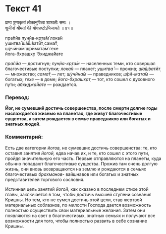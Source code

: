 # Текст 41

प्राप्य पुण्यकृतां लोकानुषित्वा शाश्वतीः समाः ।  
शुचीनां श्रीमतां गेहे योगभ्रष्टोऽभिजायते ॥ ४१॥

пра̄пйа пун̣йа-кр̣та̄м̇ лока̄н  
ушитва̄ ш́а̄ш́ватӣт̣ сама̄т̣  
ш́учӣна̄м̇ ш́рӣмата̄м̇ гехе  
йога-бхрашх̣о ’бхиджа̄йате

_пра̄пйа_ — достигнув; _пун̣йа-кр̣та̄м_ — населенных теми, кто совершал благочестивые поступки; _лока̄н_ — планет; _ушитва̄_ — прожив; _ш́а̄ш́ватӣт̣_ — множество; _сама̄т̣_ — лет; _ш́учӣна̄м_ — праведников; _ш́рӣ-мата̄м_ — богатых; _гехе_ — в доме; _йога-бхрашх̣ат̣_ — тот, кто сошел с духовного пути; _абхиджа̄йате_ — рождается.

### Перевод:

**Йог, не сумевший достичь совершенства, после смерти долгие годы наслаждается жизнью на планетах, где живут благочестивые существа, а затем рождается в семье праведников или богатых и знатных людей.**

### Комментарий:

Есть две категории _йогов,_ не сумевших достичь совершенства: те, кто оставил занятия _йогой,_ едва начав их, и те, кто сошел с этого пути, пройдя значительную его часть. Первые отправляются на планеты, куда обычно попадают благочестивые существа. Прожив там очень долгую жизнь, они вновь возвращаются на землю и рождаются в семьях благочестивых _брахманов-_ вайшнавов <m>или богатых и знатных представителей торгового сословия.</m>

Истинная цель занятий _йогой,_ как сказано в последнем стихе этой главы, заключается в том, чтобы достичь высшей ступени сознания Кришны. Но тем, кто не сумел достичь этой цели, став жертвой материальных соблазнов, по милости Господа дается возможность полностью осуществить свои материальные желания. Затем они появляются на свет в благочестивых, знатных семьях и получают все возможности для того, чтобы полностью развить в себе сознание Кришны.